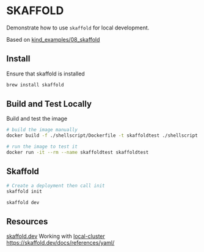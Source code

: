 # SKAFFOLD

Demonstrate how to use `skaffold` for local development.  
  
Based on [kind_examples/08_skaffold](https://github.com/chrisguest75/kind_examples/tree/master/08_skaffold)  

## Install

Ensure that skaffold is installed  

```sh
brew install skaffold
```

## Build and Test Locally

Build and test the image

```sh
# build the image manually
docker build -f ./shellscript/Dockerfile -t skaffoldtest ./shellscript

# run the image to test it
docker run -it --rm --name skaffoldtest skaffoldtest 
```

## Skaffold

```sh
# Create a deployment then call init
skaffold init        
```

```sh
skaffold dev 
```

## Resources

[skaffold.dev](https://skaffold.dev/) 
Working with [local-cluster](https://skaffold.dev/docs/environment/local-cluster/)  
https://skaffold.dev/docs/references/yaml/